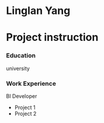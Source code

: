# Linglan Yang
# Project instruction

### Education
university

### Work Experience
BI Developer
- Project 1
- Project 2 
